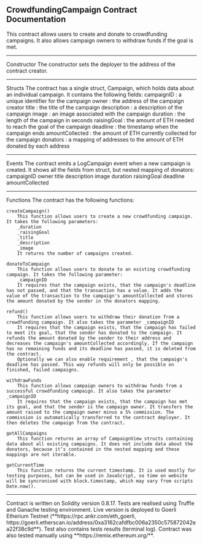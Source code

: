 <h2> CrowdfundingCampaign Contract Documentation </h2>
This contract allows users to create and donate to crowdfunding campaigns. It also allows campaign owners to withdraw funds if the goal is met.
<hr>
Constructor
The constructor sets the deployer to the address of the contract creator.
<hr>
Structs
    The contract has a single struct, Campaign, which holds data about an individual campaign. It contains the following fields:
    campaignID
    : a unique identifier for the campaign
    owner
    : the address of the campaign creator
    title
    : the title of the campaign
    description
    : a description of the campaign
    image
    : an image associated with the campaign
    duration
    : the length of the campaign in seconds
    raisingGoal
    : the amount of ETH needed to reach the goal of the campaign
    deadline
    : the timestamp when the campaign ends
    amountCollected
    : the amount of ETH currently collected for the campaign
    donators
    : a mapping of addresses to the amount of ETH donated by each address
<hr>
Events
    The contract emits a LogCampaign event when a new campaign is created. It shows all the fields from struct, but nested mapping of donators:
    campaignID
    owner
    title
    description
    image
    duration
    raisingGoal
    deadline
    amountCollected
<hr>
Functions
The contract has the following functions:

    createCampaign()
        This function allows users to create a new crowdfunding campaign. It takes the following parameters:
        _duration
        _raisingGoal
        _title
        _description
        _image
        It returns the number of campaigns created.

    donateToCampaign
        This function allows users to donate to an existing crowdfunding campaign. It takes the following parameter:
        _campaignID
        It requires that the campaign exists, that the campaign's deadline has not passed, and that the transaction has a value. It adds the value of the transaction to the campaign's amountCollected and stores the amount donated by the sender in the donators mapping.

    refund()
        This function allows users to withdraw their donation from a crowdfunding campaign. It also takes the parameter _campaignID
        It requires that the campaign exists, that the campaign has failed to meet its goal, that the sender has donated to the campaign. It refunds the amount donated by the sender to their address and decreases the campaign's amountCollected accordingly. If the campaign has no remaining funds and its deadline has passed, it is deleted from the contract. 
        Optionally we can also enable requirement , that the campaign's deadline has passed. This way refunds will only be possible on finished, failed campaigns.

    withdrawFunds
        This function allows campaign owners to withdraw funds from a successful crowdfunding campaign. It also takes the parameter _campaignID 
        It requires that the campaign exists, that the campaign has met its goal, and that the sender is the campaign owner. It transfers the amount raised to the campaign owner minus a 5% commission. The commission is automatically transferred to the contract deployer. It then deletes the campaign from the contract.

    getAllCampaigns
        This function returns an array of CampaignView structs containing data about all existing campaigns. It does not include data about the donators, because it’s contained in the nested mapping and these mappings are not iterable.

    getCurrentTime
        This function returns the current timestamp. It is used mostly for testing purposes, but can be used in JavaScript, so time on website will be syncronised with block.timestamp, which may vary from scripts Date.now().
<hr>
Contract is written on Solidity version 0.8.17. Tests are realised using Truffle and Ganache testing environment. Live version is deployed to Goerli Etherium Testnet (**https://rpc.ankr.com/eth_goerli, https://goerli.etherscan.io/address/0xa3162cafdfbc006a2350c575872042ea22f38c9d**). Test also contains tests results (terminal log). Contract was also tested manually using **https://remix.ethereum.org/**.
